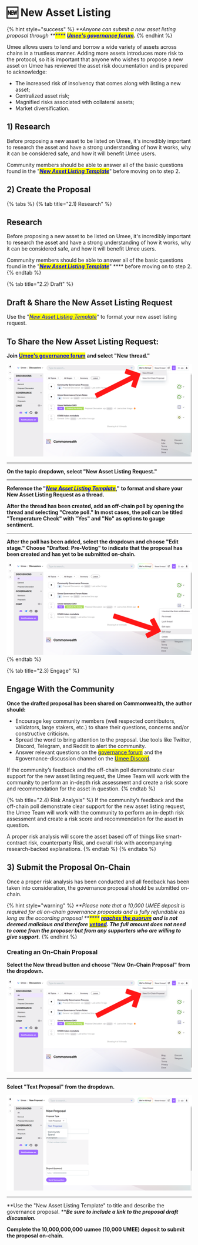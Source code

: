 # 🆕 New Asset Listing

{% hint style="success" %}
_**Anyone can submit a new asset listing proposal through **<mark style="color:blue;">****</mark>_ [_<mark style="color:blue;">**Umee's governance forum**</mark>_](https://commonwealth.im/umee/)_**.**_
{% endhint %}

Umee allows users to lend and borrow a wide variety of assets across chains in a trustless manner. Adding more assets introduces more risk to the protocol, so it is important that anyone who wishes to propose a new asset on Umee has reviewed the asset risk documentation and is prepared to acknowledge:

* The increased risk of insolvency that comes along with listing a new asset;&#x20;
* Centralized asset risk;&#x20;
* Magnified risks associated with collateral assets;&#x20;
* Market diversification.

## 1) Research&#x20;

Before proposing a new asset to be listed on Umee, it's incredibly important to research the asset and have a strong understanding of how it works, why it can be considered safe, and how it will benefit Umee users.

Community members should be able to answer all of the basic questions found in the "[_<mark style="color:blue;">**New Asset Listing Template**</mark>_](new-asset-listing-template.md)" before moving on to step 2.

## 2) Create the Proposal

{% tabs %}
{% tab title="2.1) Research" %}
## **Research**

Before proposing a new asset to be listed on Umee, it's incredibly important to research the asset and have a strong understanding of how it works, why it can be considered safe, and how it will benefit Umee users.

Community members should be able to answer all of the basic questions found in the "[_<mark style="color:blue;">**New Asset Listing Template**</mark>_](new-asset-listing-template.md)" **** before moving on to step 2.
{% endtab %}

{% tab title="2.2) Draft" %}
## Draft & Share the New Asset Listing Request

Use the "[_<mark style="color:blue;">New Asset Listing Template</mark>_](new-asset-listing-template.md)" to format your new asset listing request.&#x20;

## **To Share the New Asset Listing Request:**

**Join** [<mark style="color:blue;">**Umee's governance forum**</mark>](https://commonwealth.im/umee/) **and select "New thread."**

![](<../../.gitbook/assets/image (25).png>)

****

**On the topic dropdown, select "New Asset Listing Request."**&#x20;

****

**Reference the "**[_<mark style="color:blue;">**New Asset Listing Template**</mark>_](new-asset-listing-template.md)**," to format and share your New Asset Listing Request as a thread.**



**After the thread has been created, add an off-chain poll by opening the thread and selecting "Create poll." In most cases, the poll can be titled "Temperature Check" with "Yes" and "No" as options to gauge sentiment.**

****

**After the poll has been added, select the dropdown and choose "Edit stage." Choose "Drafted: Pre-Voting" to indicate that the proposal has been created and has yet to be submitted on-chain.**

![](<../../.gitbook/assets/image (15).png>)
{% endtab %}

{% tab title="2.3) Engage" %}
## Engage With the Community

**Once the drafted proposal has been shared on Commonwealth, the author should:**

* Encourage key community members (well respected contributors, validators, large stakers, etc.) to share their questions, concerns and/or constructive criticism.
* Spread the word to bring attention to the proposal. Use tools like Twitter, Discord, Telegram, and Reddit to alert the community.
* Answer relevant questions on the [<mark style="color:blue;">governance forum</mark>](https://commonwealth.im/umee/) and the #governance-discussion channel on the [<mark style="color:blue;">Umee Discord</mark>](https://discord.gg/umee).

If the community’s feedback and the off-chain poll demonstrate clear support for the new asset listing request, the Umee Team will work with the community to perform an in-depth risk assessment and create a risk score and recommendation for the asset in question.
{% endtab %}

{% tab title="2.4) Risk Analysis" %}
If the community’s feedback and the off-chain poll demonstrate clear support for the new asset listing request, the Umee Team will work with the community to perform an in-depth risk assessment and create a risk score and recommendation for the asset in question.

A proper risk analysis will score the asset based off of things like smart-contract risk, counterparty Risk, and overall risk with accompanying research-backed explanations.
{% endtab %}
{% endtabs %}

## 3) Submit the Proposal On-Chain

Once a proper risk analysis has been conducted and all feedback has been taken into consideration, the governance proposal should be submitted on-chain.

{% hint style="warning" %}
_**Please note that a 10,000 UMEE deposit is required for all on-chain governance proposals and is fully refundable as long as the according proposal **<mark style="color:blue;">****</mark>_ [_<mark style="color:blue;">**reaches the quorum**</mark>_](https://docs.umee.cc/umee/overview/governance/governance-process#failure-to-reach-quorum) _**and is not deemed malicious and therefore**_ [_<mark style="color:blue;">**vetoed**</mark>_](https://docs.umee.cc/umee/overview/governance/governance-process#vetoed)_**. The full amount does not need to come from the proposer but from any supporters who are willing to give support.**_
{% endhint %}

### **Creating** an On-Chain Proposal

**Select the New thread button and choose "New On-Chain Proposal" from the dropdown.**

![](<../../.gitbook/assets/image (1).png>)

****

**Select "Text Proposal" from the dropdown.**

![](<../../.gitbook/assets/image (21).png>)

****

**Use the "New Asset Listing Template" to title and describe the governance proposal. **_**Be sure to include a link to the proposal draft discussion.**_



**Complete the 10,000,000,000 uumee (10,000 UMEE) deposit to submit the proposal on-chain.**
